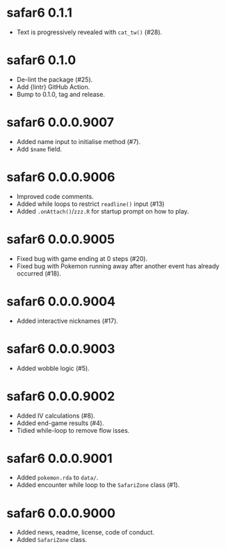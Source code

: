 # safar6 0.1.1

* Text is progressively revealed with `cat_tw()` (#28).

# safar6 0.1.0

* De-lint the package (#25).
* Add {lintr} GitHub Action.
* Bump to 0.1.0, tag and release.

# safar6 0.0.0.9007

* Added name input to initialise method (#7).
* Add `$name` field.

# safar6 0.0.0.9006

* Improved code comments.
* Added while loops to restrict `readline()` input (#13)
* Added `.onAttach()`/`zzz.R` for startup prompt on how to play.

# safar6 0.0.0.9005

* Fixed bug with game ending at 0 steps (#20).
* Fixed bug with Pokemon running away after another event has already occurred (#18).

# safar6 0.0.0.9004

* Added interactive nicknames (#17).

# safar6 0.0.0.9003

* Added wobble logic (#5).

# safar6 0.0.0.9002

* Added IV calculations (#8).
* Added end-game results (#4).
* Tidied while-loop to remove flow isses.

# safar6 0.0.0.9001

* Added `pokemon.rda` to `data/`.
* Added encounter while loop to the `SafariZone` class (#1).

# safar6 0.0.0.9000

* Added news, readme, license, code of conduct.
* Added `SafariZone` class.
